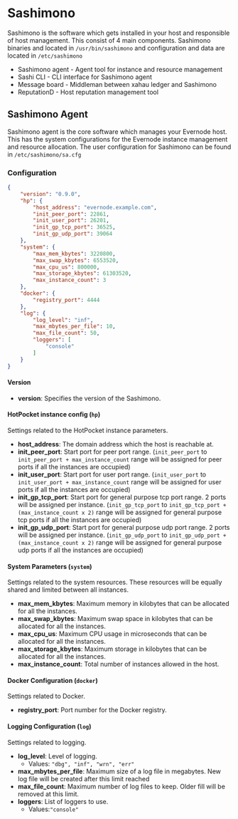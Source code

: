 # Sashimono
Sashimono is the software which gets installed in your host and responsible of host management. This consist of 4 main components.
Sashimono binaries and located in `/usr/bin/sashimono` and configuration and data are located in `/etc/sashimono`
- Sashimono agent - Agent tool for instance and resource management
- Sashi CLI - CLI interface for Sashimono agent
- Message board - Middleman between xahau ledger and Sashimono
- ReputationD - Host reputation management tool


## Sashimono Agent
Sashimono agent is the core software which manages your Evernode host. This has the system configurations for the Evernode instance management and resource allocation. The user configuration for Sashimono can be found in `/etc/sashimono/sa.cfg`

### Configuration

```json
{
    "version": "0.9.0",
    "hp": {
        "host_address": "evernode.example.com",
        "init_peer_port": 22861,
        "init_user_port": 26201,
        "init_gp_tcp_port": 36525,
        "init_gp_udp_port": 39064
    },
    "system": {
        "max_mem_kbytes": 3220800,
        "max_swap_kbytes": 6553520,
        "max_cpu_us": 800000,
        "max_storage_kbytes": 61303520,
        "max_instance_count": 3
    },
    "docker": {
        "registry_port": 4444
    },
    "log": {
        "log_level": "inf",
        "max_mbytes_per_file": 10,
        "max_file_count": 50,
        "loggers": [
            "console"
        ]
    }
}
```

#### Version
- **version**: Specifies the version of the Sashimono.

#### HotPocket instance config (`hp`)
Settings related to the HotPocket instance parameters.
- **host_address**: The domain address which the host is reachable at.
- **init_peer_port**: Start port for peer port range. (`init_peer_port` to `init_peer_port + max_instance_count` range will be assigned for peer ports if all the instances are occupied)
- **init_user_port**: Start port for user port range. (`init_user_port` to `init_user_port + max_instance_count` range will be assigned for user ports if all the instances are occupied)
- **init_gp_tcp_port**:  Start port for general purpose tcp port range. 2 ports will be assigned per instance. (`init_gp_tcp_port` to `init_gp_tcp_port + (max_instance_count x 2)` range will be assigned for general purpose tcp ports if all the instances are occupied)
- **init_gp_udp_port**: Start port for general purpose udp port range. 2 ports will be assigned per instance. (`init_gp_udp_port` to `init_gp_udp_port + (max_instance_count x 2)` range will be assigned for general purpose udp ports if all the instances are occupied)

#### System Parameters (`system`)
Settings related to the system resources. These resources will be equally shared and limited between all instances.
- **max_mem_kbytes**: Maximum memory in kilobytes that can be allocated for all the instances.
- **max_swap_kbytes**: Maximum swap space in kilobytes that can be allocated for all the instances.
- **max_cpu_us**: Maximum CPU usage in microseconds that can be allocated for all the instances.
- **max_storage_kbytes**: Maximum storage in kilobytes that can be allocated for all the instances.
- **max_instance_count**: Total number of instances allowed in the host.

#### Docker Configuration (`docker`)
Settings related to Docker.
- **registry_port**: Port number for the Docker registry.

#### Logging Configuration (`log`)
Settings related to logging.
- **log_level**: Level of logging.
  - Values: `"dbg", "inf", "wrn", "err"`
- **max_mbytes_per_file**: Maximum size of a log file in megabytes. New log file will be created after this limit reached
- **max_file_count**: Maximum number of log files to keep. Older fill will be removed at this limit.
- **loggers**: List of loggers to use.
  - Values:`"console"`

